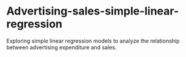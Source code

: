 # Advertising-sales-simple-linear-regression
Exploring simple linear regression models to analyze the relationship between advertising expenditure and sales.

